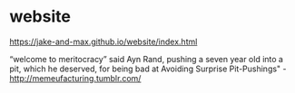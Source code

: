 # website
<a href="https://jake-and-max.github.io/website/index.html" target="_blank">https://jake-and-max.github.io/website/index.html</a>

“welcome to meritocracy” said Ayn Rand, pushing a seven year old into a pit, which he deserved, for being bad at Avoiding Surprise Pit-Pushings" - http://memeufacturing.tumblr.com/
